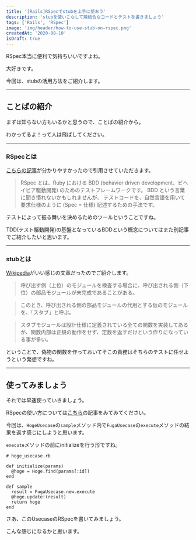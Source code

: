 ```yaml
---
title: '[Rails]RSpecでstubを上手に使おう'
description: 'stubを使いこなして疎結合なコードとテストを書きましょう'
tags: ['Rails', 'RSpec']
image: 'img/header/how-to-use-stub-on-rspec.png'
createdAt: '2020-08-10'
isDraft: true
---
```


RSpec本当に便利で気持ちいいですよね。

大好きです。

今回は、stubの活用方法をご紹介します。

-------

<!--more-->

## ことばの紹介

まずは知らない方もいるかと思うので、ことばの紹介から。

わかってるよ！って人は飛ばしてください。

-------

### RSpecとは

[こちらの記事](https://machiiro.github.io/bootcamp/rspec/base/01_about.html)が分かりやすかったので引用させていただきます。

> RSpec とは、Ruby における BDD (behavior driven development、ビヘイビア駆動開発) のためのテストフレームワークです。 BDD という言葉に聞き慣れないかもしれませんが、 テストコードを、自然言語を用いて要求仕様のように (Spec = 仕様) 記述するための手法です。

テストによって振る舞いを決めるためのツールということですね。

TDD(テスト駆動開発)の基盤となっているBDDという概念についてはまた別記事でご紹介したいと思います。

-------

### stubとは

[Wikipedia](https://ja.wikipedia.org/wiki/%E3%82%B9%E3%82%BF%E3%83%96)がいい感じの文章だったのでご紹介します。

> 呼び出す側（上位）のモジュールを検査する場合に、呼び出される側（下位）の部品モジュールが未完成であることがある。

> このとき、呼び出される側の部品モジュールの代用とする仮のモジュールを、「スタブ」と呼ぶ。

> スタブモジュールは設計仕様に定義されている全ての関数を実装してあるが、関数内部は正規の動作をせず、定数を返すだけという作りになっている事が多い。

ということで、偽物の関数を作っておいてそこの責務はそちらのテストに任せようという発想ですね。

-------

## 使ってみましょう

それでは早速使っていきましょう。

RSpecの使い方については[こちら](../../blog/how-to-use-rspec/)の記事をみてみてください。

今回は、`HogeUsecase`の`sample`メソッド内で`FugaUsecase`の`execute`メソッドの結果を返す感じにしようと思います。

`execute`メソッドの前にinitializeを行う形ですね。

```
# hoge_usecase.rb

def initialize(params)
  @hoge = Hoge.find(params[:id])
end

def sample
  result = FugaUsecase.new.execute
  @hoge.update!(result)
  return hoge
end
```

さあ、このUsecaseのRSpecを書いてみましょう。

こんな感じになるかと思います。
